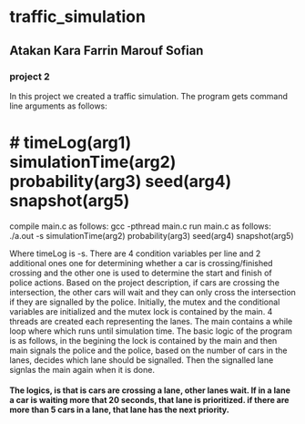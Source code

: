 # traffic_simulation
## Atakan Kara Farrin Marouf Sofian
### project 2

In this project we created a traffic simulation. The program gets command line arguments as follows: 

  # # timeLog(arg1) simulationTime(arg2) probability(arg3) seed(arg4) snapshot(arg5)
 compile main.c as follows: gcc -pthread main.c 
 run main.c as follows: ./a.out -s simulationTime(arg2) probability(arg3) seed(arg4) snapshot(arg5)
 
Where timeLog is -s. There are 4 condition variables per line and 2 additional ones one for determining whether a car is crossing/finished crossing and the other one is used to determine the start and finish of police actions. Based on the project description, if cars are crossing the intersection, the other cars will wait and they can only cross the intersection if they are signalled by the police. Initially, the mutex and the conditional variables are initialized and the mutex lock is contained by the main. 4 threads are created each representing the lanes. The main contains a while loop where which runs until simulation time. The basic logic of the program is as follows, in the begining the lock is contained by the main and then main signals the police and the police, based on the number of cars in the lanes, decides which lane should be signalled. Then the signalled lane signlas the main again when it is done. 

#### The logics, is that is cars are crossing a lane, other lanes wait. If in a lane a car is waiting more that 20 seconds, that lane is prioritized. if there are more than 5 cars in a lane, that lane has the next priority.
